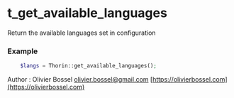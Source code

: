 # t_get_available_languages

Return the available languages set in configuration


### Example
```php
	$langs = Thorin::get_available_languages();
```
Author : Olivier Bossel [olivier.bossel@gmail.com](mailto:olivier.bossel@gmail.com) [https://olivierbossel.com](https://olivierbossel.com)